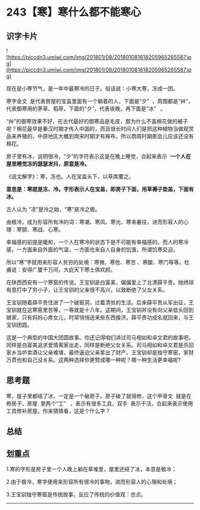# 243【寒】寒什么都不能寒心

## 识字卡片

![https://piccdn3.umiwi.com/img/201801/08/201801081618205965265587.jpg](https://piccdn3.umiwi.com/img/201801/08/201801081618205965265587.jpg)

现在是小寒节气，是一年中最寒冷的日子。俗话说：小寒大寒，冻成一团。

寒字金文  是代表房屋的宝盖里面有一个躺着的人，下面是“夕”  ，周围都是“艸”，代表御寒用的茅草、稻草，下面的“夕”，代表夜晚，再下面是“冰”   。

“艸”的御寒效果不好，在古代最好的御寒品是毛皮，那为什么不盖棉花做的被子呢？棉花最早是秦汉时期才传入中国的，而且很长时间人们是把这种植物当做观赏品来养殖的，中原地区大概到南宋时期才有棉布，所以商周时期那会儿应该还没有棉花。

房子里有冰，说明很冷，“夕”的字符表示这是在晚上睡觉，合起来表示  **一个人在屋里睡觉冻的瑟瑟发抖，原意是冷。**

《说文解字》：寒，冻也。人在宝盖头下，以草席覆之。  

 **意思是：寒就是冻、冷。字形表示人在宝盖，即房子下面，用草褥子垫盖，下面有冰。**

古人认为 “凉”是冷之始，“寒”是冷之极。

由极冷，成为形容所有冷的词：寒潮、寒风、寒光、寒来暑往，进而形容人的心理：寒颤、寒战、心寒。

幸福感的前提是暖和，一个人在寒冷的状态下是不可能有幸福感的。而人的寒冷感，一方面来自外面的气温，一方面也来自人自身的饥饿，所谓饥寒交迫。

所以“寒”字就用来形容人贫穷的处境：寒微、寒伧、寒苦 、寒酸、寒门等等。杜甫说：安得广厦千万间，大庇天下寒士俱欢颜。

在陕西西安有一个寒窑的传说。王宝钏是白富美，偏偏爱上了北漂薛平贵。抛绣球有意打中了穷小子，让王宝钏的父亲很不高兴，以致断绝了父女关系。

王宝钏随着薛平贵住进了一个破窑洞，过着清贫的生活。后来薛平贵从军出征，王宝钏就在这寒窑里苦等，一等就是十八年。这期间，王宝钏并没有向父亲低头回到娘家，只有妈妈心疼女儿，时常悄悄送来些东西接济。薛平贵功成名就回来，与王宝钏团圆。

这是一个典型的中国大团圆故事。你还记得咱们讲过司马相如和卓文君的故事吧，同样是白富美追求爱情离家出走，同样是断绝父女关系。司马相如和卓文君是杀回家乡当垆卖酒让父亲难堪，最终逼迫父亲拿出了财产。王宝钏却是独守寒窑，家财万贯也和自己没关系。这两种选择你更赞成哪一种呢？哪一种生活更幸福呢?

## 思考题

寒，屋子里都结了冰，一定是一个破房子。房子破了就得修，这个甲骨文  就是在修房子，房屋  里两个“工”   ，表示有很多工具，双手  表示干活，合起来表示使用工具修补房屋。你来猜猜看，这是个什么字？

## 总结

## 划重点

1.寒的字形是房子里一个人晚上躺在草堆里，屋里还结了冰，本意是极冷；

2.由于极冷，寒字便用来形容所有很冷的事物，进而形容人的心理和处境；

3.王宝钏独守寒窑是传统故事，反应了传统的价值观：忠贞。


---
